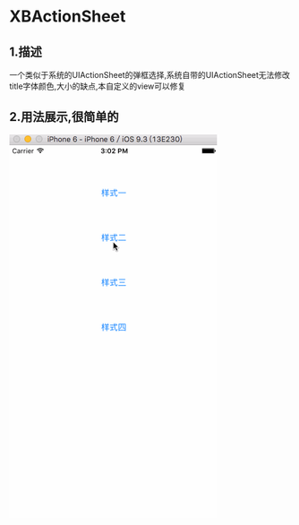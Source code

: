 # XBActionSheet
## 1.描述
一个类似于系统的UIActionSheet的弹框选择,系统自带的UIActionSheet无法修改title字体颜色,大小的缺点,本自定义的view可以修复

## 2.用法展示,很简单的
![image](https://github.com/xiaobing2007/XBActionSheet/blob/master/XBActionSheet2/yanShi.gif?raw=true)
